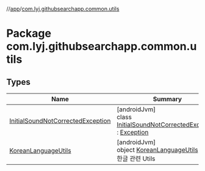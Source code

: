//[app](../../index.md)/[com.lyj.githubsearchapp.common.utils](index.md)

# Package com.lyj.githubsearchapp.common.utils

## Types

| Name | Summary |
|---|---|
| [InitialSoundNotCorrectedException](-initial-sound-not-corrected-exception/index.md) | [androidJvm]<br>class [InitialSoundNotCorrectedException](-initial-sound-not-corrected-exception/index.md) : [Exception](https://developer.android.com/reference/kotlin/java/lang/Exception.html) |
| [KoreanLanguageUtils](-korean-language-utils/index.md) | [androidJvm]<br>object [KoreanLanguageUtils](-korean-language-utils/index.md)<br>한글 관련 Utils |
